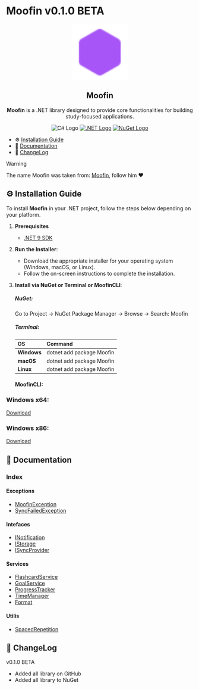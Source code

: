 # Moofin **v0.1.0 BETA**
<p align="center">
    <img height="150px" src="icon.svg" align="center" />
    <h2 align="center">Moofin</h2>
    <p align="center"><strong>Moofin</strong> is a .NET library designed to provide core functionalities for building study-focused applications.</p>
    <p align="center">
       <img src="https://upload.wikimedia.org/wikipedia/commons/b/bd/Logo_C_sharp.svg" alt="C# Logo" width="50"></a>
        <a href="https://dotnet.microsoft.com/en-us/download/dotnet/9.0">
  <img src="https://upload.wikimedia.org/wikipedia/commons/7/7d/Microsoft_.NET_logo.svg" alt=".NET Logo" width="50"></a>
           <a href="https://www.nuget.org/">
  <img src="https://upload.wikimedia.org/wikipedia/commons/2/25/NuGet_project_logo.svg" alt="NuGet Logo" width="50">
</a>
</a>
</p>

- ⚙️ [Installation Guide](#%EF%B8%8F-installation-guide) 
- 📑 [Documentation](#-documentation)
- 📜 [ChangeLog](#-changelog)      

>[!WARNING]
> The name Moofin was taken from: [Moofin](https://www.twitch.tv/moofin__), follow him ❤️

## ⚙️ Installation Guide

To install **Moofin** in your .NET project, follow the steps below depending on your platform.

1. **Prerequisites**
   - [.NET 9 SDK](https://dotnet.microsoft.com/download/dotnet/9.0)
   
2. **Run the Installer**:
   - Download the appropriate installer for your operating system (Windows, macOS, or Linux).
   - Follow the on-screen instructions to complete the installation.

3. **Install via NuGet or Terminal or MoofinCLI**:
      ##### **NuGet:**
   Go to Project → NuGet Package Manager → Browse → Search: Moofin

      ##### **Terminal:**
   
   | **OS**     | **Command**               |
   |------------|---------------------------|
   | **Windows**| dotnet add package Moofin |
   | **macOS**  | dotnet add package Moofin |
   | **Linux**  | dotnet add package Moofin |
   
      #### **MoofinCLI:**
  ### Windows x64: 
[Download](https://github.com/iamkhin-dev/Moofin/raw/main/MoofinCLI/bin/Release/net9.0/win-x64.zip)

### Windows x86: 
[Download](https://github.com/iamkhin-dev/Moofin/raw/main/MoofinCLI/bin/Release/net9.0/win-x86.zip)


## 📑 Documentation
### Index

#### Exceptions
- [MoofinException](./docs/exceptions/MoofinException.md)
- [SyncFailedException](./docs/exceptions/SyncFailedException.md)
  
#### Intefaces
- [INotification](./docs/intefaces/INotification.md)
- [IStorage](./docs/intefaces/IStorage.md)
- [ISyncProvider](./docs/intefaces/ISyncProvider.md)
  
#### Services
- [FlashcardService](./docs/services/FlashcardService.md) 
- [GoalService](./docs/services/GoalService.md)
- [ProgressTracker](./docs/services/ProgressTracker.md)
- [TimeManager](./docs/services/TimeManager.md)
- [Format](./docs/services/Format.md)

#### Utilis
- [SpacedRepetition](./docs/utils/SpacedRepetition.md)

## 📜 ChangeLog

v0.1.0 BETA
+ Added all library on GitHub
+ Added all library to NuGet
